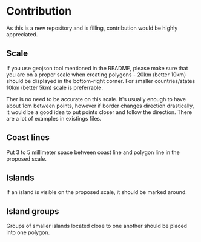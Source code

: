 # Contribution

As this is a new repository and is filling, contribution would be highly appreciated. 

## Scale
If you use geojson tool mentioned in the README, please make sure that you are on a proper scale when creating 
polygons - 20km (better 10km) should be displayed in the bottom-right corner. For smaller countries/states 
10km (better 5km) scale is preferrable.

Ther is no need to be accurate on this scale. It's usually enough to have about 1cm between points, however if border
changes direction drastically, it would be a good idea to put points closer and follow the direction. There are a lot 
of examples in existings files.

## Coast lines
Put 3 to 5 millimeter space between coast line and polygon line in the proposed scale.

## Islands
If an island is visible on the proposed scale, it should be marked around.

## Island groups
Groups of smaller islands located close to one another should be placed into one polygon.
